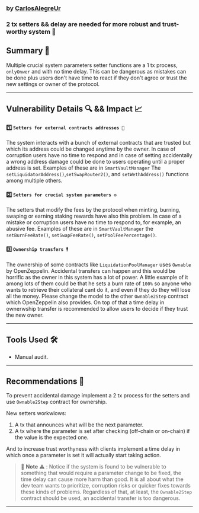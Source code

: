### by [CarlosAlegreUr](https://github.com/CarlosAlegreUr)

### 2 tx setters && delay are needed for more robust and trust-worthy system 🔢

## **Summary 📌**

Multiple crucial system parameters setter functions are a 1 tx process, `onlyOnwer` and with no time delay. This can be dangerous as mistakes can be done plus users don't have time to react if they don't agree or trust the new settings or owner of the protocol.

---

## **Vulnerability Details 🔍 && Impact 📈**

#### 1️⃣ `Setters for external contracts addresses 📜`
The system interacts with a bunch of external contracts that are trusted but which its address could be changed anytime by the owner. In case of corruption users have no time to respond and in case of setting accidentally a wrong address damage could be done to users operating until a proper address is set. Examples of these are in `SmartVaultManager` The `setLiquidatorAddress()`,`setSwapRouter2()`,
and `setWethAddress()` functions among multiple others.

#### 2️⃣ `Setters for crucial system parameters ⚙️`

The setters that modify the fees by the protocol when minting, burning, swaping or earning staking rewards have also this problem. In case of a mistake or corruption users have no time to respond to, for example, an abusive fee. Examples of these are in `SmartVaultManager` the `setBurnFeeRate()`, `setSwapFeeRate()`, `setPoolFeePercentage()`.

#### 3️⃣ `Ownership transfers 🕴️`

The ownership of some contracts like `LiquidationPoolManager` uses `Ownable` by OpenZeppelin. Accidental transfers can happen and this would be horrific as the owner in this system has a lot of power. A little example of it among lots of them could be that he sets a burn rate of `100%` so anyone who wants to retrieve their collateral cant do it, and even if they do they will lose all the money. Please change the model to the other `Ownable2Step` contract which OpenZeppelin also provides. On top of that a time delay in ownerwship transfer is recommended to allow users to decide if they trust the new owner.

---

## **Tools Used 🛠️**

- Manual audit.

---

## **Recommendations 🎯**

To prevent accidental damage implement a 2 tx process for the setters and use `Ownable2Step` contract for ownership.

New setters workwlows:
1. A tx that announces what will be the next parameter.
2. A tx where the parameter is set after checking (off-chain or on-chain) if the value is the expected one.

And to increase trust worthyness with clients implement a time delay in which once a parameter is set it will actually start taking action.

> 🚧 **Note** ⚠️ : Notice if the system is found to be vulnerable to something that would require a parameter change to be fixed, the time delay can cause more harm than good. It is all about what the dev team wants to prioritize, corruption risks or quicker fixes towards these kinds of problems. Regardless of that, at least, the `Ownable2Step` contract should be used, an accidental transfer is too dangerous.

---
